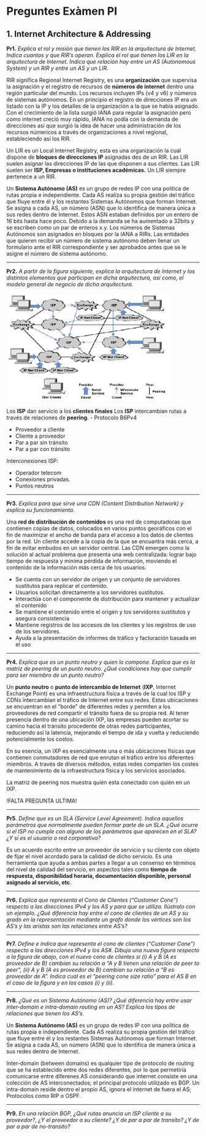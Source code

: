# Preguntes Exàmen PI

## 1. Internet Architecture & Addressing

**Pr1.** *Explica el rol y misión que tienen los RIR en la arquitectura de Internet. Indica cuantos y que RIR’s operan. Explica el rol que tienen los LIR en la arquitectura de Internet. Indica que relación hay entre un AS (Autonomous System) y un RIR y entre un AS y un LIR.*

RIR significa Regional Internet Registry, es una **organización** que supervisa la asignación y el registro de recursos de **números de internet** dentro una región particular del mundo. Los recursos incluyen IPs (v4 y v6) y números de sistemas autónomos. En un principio el registro de direcciones IP era un listado con la IP y los detalles de la organización a la que se había asignado. Con el crecimiento de la lista surgió IANA para regular la asignación pero como internet creció muy rápido, IANA no podía con la demanda de direcciones así que surgió la idea de hacer una administración de los recursos númericos a través de organizaciones a nivel regional, estableciendo así los RIR.

Un LIR es un Local Internet Registry, esta es una organización la cual dispone de **bloques de direcciones IP** asignadas des de un RIR. Las LIR suelen asignar las direcciones IP de las que disponen a sus clientes. Las LIR suelen ser **ISP, Empresas o instituciones académicas.** Un LIR siempre pertenece a un RIR.

Un **Sistema Autónomo (AS)** es un grupo de redes IP con una política de rutas propia e independiente. Cada AS realiza su propia gestión del tráfico que fluye entre él y los restantes Sistemas Autónomos que forman Internet. Se asigna a cada AS, un número (ASN) que lo identifica de manera única a sus redes dentro de Internet. Estos ASN estaban definidos por un entero de 16 bits hasta hace poco. Debido a la demanda se ha aumentado a 32bits y se escriben como un par de enteros x.y. Los números de Sistemas Autónomos son asignados en bloques por la  IANA a 
RIRs. Las entidades que  quieren recibir un número de sistema autónomo deben llenar un formulario ante el RIR correspondiente y ser aprobados antes que se le asigne el número de sistema autónomo.

------

**Pr2.** *A partir de la figura siguiente, explica la arquitectura de Internet y los distintos elementos que participan en dicha arquitectura, así como, el modelo general de negocio de dicha arquitectura.*

![](img/pr2.png)

Los **ISP** dan servicio a los **clientes finales**
Los **ISP** intercambian rutas a través de relaciones de **peering**. - Protocolo B6Pv4

- Proveedor a cliente
- Cliente a proveedor
- Par a par sin tránsito
- Par a par con tránsito

Interconexiones ISP:

- Operador telecom
- Conexiones privadas.
- Puntos neutros

------

**Pr3.** *Explica para que sirve una CDN (Content Distribution Network) y explica su funcionamiento.*

Una **red de distribución de contenidos** es una red de computadoras que contienen copias de datos, colocados en varios puntos georáficos con el fin de maximizar el ancho de banda para el acceso a los datos de clientes por la red. Un cliente accede a la copia de la que se encuantra más cerca, a fin de evitar embudos en un servidor central. Las CDN emergen como la solución al actual problema que presenta una web centralizada: lograr bajo tiempo de respuesta y mínima pérdida de información, moviendo el contenido de la información más cerca de los usuarios.

- Se cuenta con un servidor de origen y un conjunto de servidores sustitutos para replicar el contenido.
- Usuarios solicitan directamente a los servidores sustitutos.
- Interactúa con el componente de distribución para mantener y actualizar el contenido
- Se mantiene el contenido entre el origen y los servidores sustitutos y asegura consistencia
- Mantiene registros de los accesos de los clientes y los registros de uso de los servidores.
- Ayuda a la presentación de informes de tráfico y facturación basada en el uso

------

**Pr4.** *Explica que es un punto neutro y quien lo compone. Explica que es la matriz de peering de un punto neutro. ¿Qué  condiciones hay que cumplir para ser miembro de un punto neutro?*

Un **punto neutro** o **punto de intercambio de Internet** (**IXP**, Internet Exchange Point) es una infraestructura física a través de la cual los ISP y CDNs intercambian el tráfico de Internet entre sus redes. Estas ubicaciones se encuentran en el "borde" de diferentes redes y permiten a los proveedores de red compartir el tránsito fuera de su propia red. Al tener presencia dentro de una ubicación IXP, las empresas pueden acortar su camino hacia el tránsito procedente de otras redes participantes, reduciendo así la latencia, mejorando el tiempo de ida y vuelta y reduciendo potencialmente los costos.

En su esencia, un IXP es esencialmente una o más ubicaciones físicas que contienen conmutadores de red que enrutan el tráfico entre los diferentes miembros. A través de diversos métodos, estas redes comparten los costes de mantenimiento de la infraestructura física y los servicios asociados.

La matriz de peering nos muestra quién esta conectado con quién en un IXP.

!FALTA PREGUNTA ULTIMA!

------

**Pr5**. *Define que es un SLA (Service Level Agreement). Indica aquellos parámetros que normalmente pueden formar parte de un SLA. ¿Qué ocurre si el ISP no cumple con alguno de los parámetros que aparecen en el SLA? ¿Y si es el usuario o red corporativa?*

Es un acuerdo escrito entre un proveedor de servicio y su cliente con objeto de fijar el nivel acordado para la calidad de dicho servicio. Es una herramienta que ayuda a ambas partes a llegar a un consenso en términos del nivel de calidad del servicio, en aspectos tales como **tiempo de respuesta, disponibilidad horaria, documentación disponible, personal asignado al servicio, etc**.

------

**Pr6.** *Explica que representa el Cono de Clientes (“Customer Cone”) respecto a las direcciones IPv4 y los AS y para que se utiliza. Ilústralo con un ejemplo. ¿Qué diferencia hay entre el cono de clientes de un AS y su grado en la representación mediante un grafo donde los vértices son los AS’s y las aristas son las relaciones entre AS’s?*

------

**Pr7.** *Define e indica que representa el cono de clientes (“Customer Cone”) respecto a las direcciones IPv4 y los AS#. Dibuja una nueva figura respecto a la figura de abajo, con el nuevo cono de clientes si (i) A y B (A es proveedor de B) cambian su relación a “A y B tienen una relación de peer to peer”, (ii) A y B (A es proveedor de B) cambian su relación a “B es proveedor de A”. Indica cual es el “peering cone size ratio” para el AS B en el caso de la figura y en los casos (i) y (ii).*

------

**Pr8.** *¿Qué es un Sistema Autónomo (AS)? ¿Qué diferencia hay entre usar inter-domain e intra-domain routing en un AS? Explica los tipos de relaciones que tienen los AS’s.*

Un **Sistema Autónomo (AS)** es un grupo de redes IP con una política de rutas propia e independiente. Cada AS realiza su propia gestión del tráfico que fluye entre él y los restantes Sistemas Autónomos que forman Internet. Se asigna a cada AS, un número (ASN) que lo identifica de manera única a sus redes dentro de Internet.

Inter-domain (between domains) es qualquier tipo de protocolo de routing que se ha establecido entre dos redes diferentes, por lo que permetiría comunicarse entre diferenes AS considerando que internet consiste en una colección de AS interconectados; el principal protocolo utilizado es BGP. Un intra-domain reside dentro el propio AS, ignora el internet de fuera el AS; Protocolos como RIP o OSPF.

------

**Pr9.** *En una relación BGP, ¿Qué rutas anuncia un ISP cliente a su  proveedor?, ¿Y el proveedor a su cliente? ¿Y de par a par de transito? ¿Y de par a par de no-transito?*


